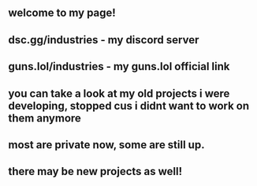 ## welcome to my page!
## dsc.gg/industries - my discord server
## guns.lol/industries - my guns.lol official link
## you can take a look at my old projects i were developing, stopped cus i didnt want to work on them anymore
## most are private now, some are still up.
## there may be new projects as well!
